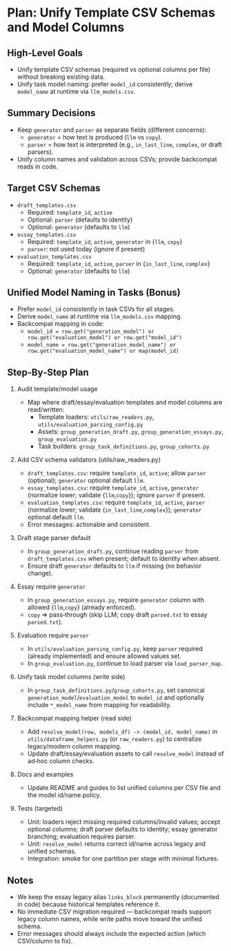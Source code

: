 # Plan: Unify Template CSV Schemas and Model Columns

## High‑Level Goals
- Unify template CSV schemas (required vs optional columns per file) without breaking existing data.
- Unify task model naming: prefer `model_id` consistently; derive `model_name` at runtime via `llm_models.csv`.

## Summary Decisions
- Keep `generator` and `parser` as separate fields (different concerns):
  - `generator` = how text is produced (`llm` vs `copy`).
  - `parser` = how text is interpreted (e.g., `in_last_line`, `complex`, or draft parsers).
- Unify column names and validation across CSVs; provide backcompat reads in code.

## Target CSV Schemas
- `draft_templates.csv`
  - Required: `template_id`, `active`
  - Optional: `parser` (defaults to identity)
  - Optional: `generator` (defaults to `llm`)
- `essay_templates.csv`
  - Required: `template_id`, `active`, `generator` in {`llm`, `copy`}
  - `parser`: not used today (ignore if present)
- `evaluation_templates.csv`
  - Required: `template_id`, `active`, `parser` in {`in_last_line`, `complex`}
  - Optional: `generator` (defaults to `llm`)

## Unified Model Naming in Tasks (Bonus)
- Prefer `model_id` consistently in task CSVs for all stages.
- Derive `model_name` at runtime via `llm_models.csv` mapping.
- Backcompat mapping in code:
  - `model_id = row.get("generation_model") or row.get("evaluation_model") or row.get("model_id")`
  - `model_name = row.get("generation_model_name") or row.get("evaluation_model_name") or map(model_id)`

## Step‑By‑Step Plan
1) Audit template/model usage
   - Map where draft/essay/evaluation templates and model columns are read/written:
     - Template loaders: `utils/raw_readers.py`, `utils/evaluation_parsing_config.py`
     - Assets: `group_generation_draft.py`, `group_generation_essays.py`, `group_evaluation.py`
     - Task builders: `group_task_definitions.py`, `group_cohorts.py`

2) Add CSV schema validators (utils/raw_readers.py)
   - `draft_templates.csv`: require `template_id`, `active`; allow `parser` (optional); `generator` optional default `llm`.
   - `essay_templates.csv`: require `template_id`, `active`, `generator` (normalize lower; validate {`llm`,`copy`}); ignore `parser` if present.
   - `evaluation_templates.csv`: require `template_id`, `active`, `parser` (normalize lower; validate {`in_last_line`,`complex`}); `generator` optional default `llm`.
   - Error messages: actionable and consistent.

3) Draft stage parser default
   - In `group_generation_draft.py`, continue reading `parser` from `draft_templates.csv` when present; default to identity when absent.
   - Ensure draft `generator` defaults to `llm` if missing (no behavior change).

4) Essay require `generator`
   - In `group_generation_essays.py`, require `generator` column with allowed {`llm`,`copy`} (already enforced).
   - `copy` ⇒ pass‑through (skip LLM; copy draft `parsed.txt` to essay `parsed.txt`).

5) Evaluation require `parser`
   - In `utils/evaluation_parsing_config.py`, keep `parser` required (already implemented) and ensure allowed values set.
   - In `group_evaluation.py`, continue to load parser via `load_parser_map`.

6) Unify task model columns (write side)
   - In `group_task_definitions.py`/`group_cohorts.py`, set canonical `generation_model`/`evaluation_model` to `model_id` and optionally include `*_model_name` from mapping for readability.

7) Backcompat mapping helper (read side)
   - Add `resolve_model(row, models_df) -> (model_id, model_name)` in `utils/dataframe_helpers.py` (or `raw_readers.py`) to centralize legacy/modern column mapping.
   - Update draft/essay/evaluation assets to call `resolve_model` instead of ad‑hoc column checks.

8) Docs and examples
   - Update README and guides to list unified columns per CSV file and the model id/name policy.

9) Tests (targeted)
   - Unit: loaders reject missing required columns/invalid values; accept optional columns; draft parser defaults to identity; essay generator branching; evaluation requires parser.
   - Unit: `resolve_model` returns correct id/name across legacy and unified schemas.
   - Integration: smoke for one partition per stage with minimal fixtures.

## Notes
- We keep the essay legacy alias `links_block` permanently (documented in code) because historical templates reference it.
- No immediate CSV migration required — backcompat reads support legacy column names, while write paths move toward the unified schema.
- Error messages should always include the expected action (which CSV/column to fix).

